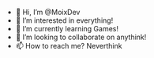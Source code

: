 - 👋 Hi, I’m @MoixDev
- 👀 I’m interested in everything!
- 🌱 I’m currently learning Games!
- 💞️ I’m looking to collaborate on anythink!
- 📫 How to reach me? Neverthink

<!---
MoixDev/MoixDev is a ✨ special ✨ repository because its `README.md` (this file) appears on your GitHub profile.
You can click the Preview link to take a look at your changes.
--->

